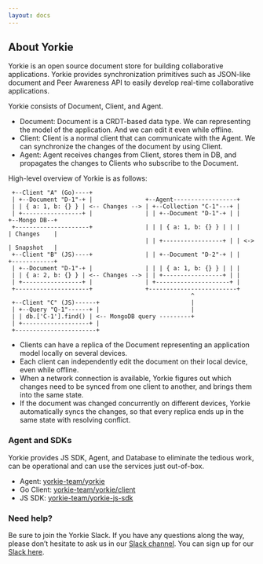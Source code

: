 ```yaml
---
layout: docs
---
```


## About Yorkie

Yorkie is an open source document store for building collaborative applications. Yorkie provides synchronization primitives such as JSON-like document and Peer Awareness API to easily develop real-time collaborative applications.

Yorkie consists of Document, Client, and Agent.

- Document: Document is a CRDT-based data type. We can representing the model of the application. And we can edit it even while offline.
- Client: Client is a normal client that can communicate with the Agent. We can synchronize the changes of the document by using Client.
- Agent: Agent receives changes from Client, stores them in DB, and propagates the changes to Clients who subscribe to the Document.

High-level overview of Yorkie is as follows:

 ```
  +--Client "A" (Go)----+
  | +--Document "D-1"-+ |               +--Agent------------------+
  | | { a: 1, b: {} } | <-- Changes --> | +--Collection "C-1"---+ |
  | +-----------------+ |               | | +--Document "D-1"-+ | |     +--Mongo DB--+
  +---------------------+               | | | { a: 1, b: {} } | | |     | Changes    |
                                        | | +-----------------+ | | <-> | Snapshot   |
  +--Client "B" (JS)----+               | | +--Document "D-2"-+ | |     +------------+
  | +--Document "D-1"-+ |               | | | { a: 1, b: {} } | | |
  | | { a: 2, b: {} } | <-- Changes --> | | +-----------------+ | |
  | +-----------------+ |               | +---------------------+ |
  +---------------------+               +-------------------------+
                                                     ^
  +--Client "C" (JS)------+                          |
  | +--Query "Q-1"------+ |                          |
  | | db.['C-1'].find() | <-- MongoDB query ---------+
  | +-------------------+ |
  +-----------------------+
 ```

 - Clients can have a replica of the Document representing an application model locally on several devices.
 - Each client can independently edit the document on their local device, even while offline.
 - When a network connection is available, Yorkie figures out which changes need to be synced from one client to another, and brings them into the same state.
 - If the document was changed concurrently on different devices, Yorkie automatically syncs the changes, so that every replica ends up in the same state with resolving conflict.

### Agent and SDKs

Yorkie provides JS SDK, Agent, and Database to eliminate the tedious work, can be operational and can use the services just out-of-box.

 - Agent: [yorkie-team/yorkie](https://github.com/yorkie-team/yorkie)
 - Go Client: [yorkie-team/yorkie/client](https://github.com/yorkie-team/yorkie/tree/main/client)
 - JS SDK: [yorkie-team/yorkie-js-sdk](https://github.com/yorkie-team/yorkie-js-sdk)

### Need help?

Be sure to join the Yorkie Slack. If you have any questions along the way, please don’t hesitate to ask us in our [Slack channel](https://dev-yorkie.slack.com/). You can sign up for our [Slack here](https://communityinviter.com/apps/dev-yorkie/yorkie-framework).
